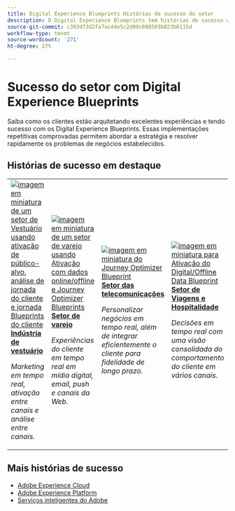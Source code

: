 ```yaml
---
title: Digital Experience Blueprints Histórias de sucesso do setor
description: O Digital Experience Blueprints tem histórias de sucesso que mostram como vários setores estão obtendo valor comercial usando os aplicativos Adobe Experience Cloud, fornecidos pela Adobe Experience Platform.
source-git-commit: c393d73d2fa7acd4e5c2d99c098503b023b6115d
workflow-type: tm+mt
source-wordcount: '271'
ht-degree: 27%

---
```



# Sucesso do setor com Digital Experience Blueprints

Saiba como os clientes estão arquitetando excelentes experiências e tendo sucesso com os Digital Experience Blueprints. Essas implementações repetitivas comprovadas permitem abordar a estratégia e resolver rapidamente os problemas de negócios estabelecidos.

## Histórias de sucesso em destaque

<table style="table-layout:fixed">
<tr>
  <td>
    <a href="https://experienceleague.adobe.com/docs/blueprints-learn/architecture/audience-activation/platform-and-applications.html?lang=pt-BR"><img alt="imagem em miniatura de um setor de Vestuário usando ativação de público-alvo, análise de jornada do cliente e jornada Blueprints do cliente" src="https://experienceleague.adobe.com/docs/blueprints-learn/assets/aep+apps_vertical.svg?lang=en"/></a>
    <div><a href="https://experienceleague.adobe.com/docs/blueprints-learn/architecture/audience-activation/platform-and-applications.html?lang=en"><strong>Indústria de vestuário</strong></a></div>
    <p><em>Marketing em tempo real, ativação entre canais e análise entre canais.</em></p>
  </td>
  <td>
    <a href="https://experienceleague.adobe.com/docs/blueprints-learn/architecture/customer-journeys/journey-optimizer.html?lang=pt-BR"><img alt="imagem em miniatura de um setor de varejo usando Ativação com dados online/offline e Journey Optimizer Blueprints" src="https://experienceleague.adobe.com/docs/blueprints-learn/assets/aep+apps_vertical.svg?lang=en"/></a>
    <div><a href="https://experienceleague.adobe.com/docs/blueprints-learn/architecture/customer-journeys/journey-optimizer.html?lang=en"><strong>Setor de varejo</strong></a></div>
    <p><em>Experiências do cliente em tempo real em mídia digital, email, push e canais da Web.</em></p>
  </td>
  <td>
    <a href="https://experienceleague.adobe.com/docs/blueprints-learn/architecture/customer-journeys/journey-optimizer.html?lang=en"><img alt="imagem em miniatura do Journey Optimizer Blueprint" src="https://experienceleague.adobe.com/docs/blueprints-learn/assets/journey-optimizer.png?lang=en" /></a>
    <div><a href="https://experienceleague.adobe.com/docs/blueprints-learn/architecture/customer-journeys/journey-optimizer.html?lang=en"><strong>Setor das telecomunicações</strong></a></div>
    <p><em>Personalizar negócios em tempo real, além de integrar eficientemente o cliente para fidelidade de longo prazo.</em></p>
  </td>
  <td>
    <a href="https://experienceleague.adobe.com/docs/blueprints-learn/architecture/audience-activation/online-offline.html?lang=pt-BR"><img alt="imagem em miniatura para Ativação do Digital/Offline Data Blueprint" src="https://experienceleague.adobe.com/docs/blueprints-learn/assets/online_offline_activation.svg" /></a>
    <div><a href="https://experienceleague.adobe.com/docs/blueprints-learn/architecture/audience-activation/online-offline.html?lang=en"><strong>Setor de Viagens e Hospitalidade</strong></a></div>
    <p><em>Decisões em tempo real com uma visão consolidada do comportamento do cliente em vários canais.</em></p>
  </td>
</tr>
</table>

## Mais histórias de sucesso

* <a href="https://business.adobe.com/customer-success-stories/index.html?Products+%26+Services=Experience">Adobe Experience Cloud</a>
* <a href="https://business.adobe.com/customer-success-stories/index.html?Products+%26+Services=Experience+Platform">Adobe Experience Platform</a>
* <a href="https://business.adobe.com/customer-success-stories/index.html?Products+%26+Services=Intelligent+Services">Serviços inteligentes do Adobe</a>


